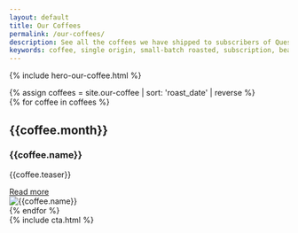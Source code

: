 ```yaml
---
layout: default
title: Our Coffees
permalink: /our-coffees/
description: See all the coffees we have shipped to subscribers of Quest Coffee Club.
keywords: coffee, single origin, small-batch roasted, subscription, beans, whole-bean, Colombia, Colombian
---
```


{% include hero-our-coffee.html %}
<div class="spacer-60"></div>
{% assign coffees = site.our-coffee | sort: 'roast_date' | reverse  %}
<div id="our-coffees">
    <div class="outer">
        <div class="inner expand">
{% for coffee in coffees %}
    <div class="box box-coffee-landing half">
        <div class="expand">
            <div class="content">
                <h2>{{coffee.month}}</h2>
                <h3>{{coffee.name}}</h3>
                <p>{{coffee.teaser}}</p>
                <a class="button button-secondary-white button-small" href="{{coffee.url}}" title="read more">Read more<span class="button-arrow"></span></a>
            </div>
            <div class="image">
                <img src="{{coffee.image_thumbnail}}" title="{{coffee.name}}" />
            </div>
        </div>
    </div>
{% endfor %}
        </div>
    </div>
</div>
<div class="spacer-60"></div>
{% include cta.html %}